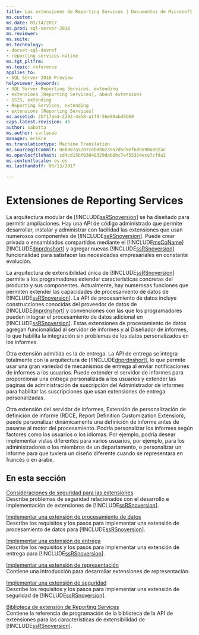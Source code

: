 ```yaml
---
title: Las extensiones de Reporting Services | Documentos de Microsoft
ms.custom: 
ms.date: 03/14/2017
ms.prod: sql-server-2016
ms.reviewer: 
ms.suite: 
ms.technology:
- docset-sql-devref
- reporting-services-native
ms.tgt_pltfrm: 
ms.topic: reference
applies_to:
- SQL Server 2016 Preview
helpviewer_keywords:
- SQL Server Reporting Services, extending
- extensions [Reporting Services], about extensions
- SSIS, extending
- Reporting Services, extending
- extensions [Reporting Services]
ms.assetid: 2bf17ae4-2292-4a58-a1f0-56e99abd9b69
caps.latest.revision: 45
author: sabotta
ms.author: carlasab
manager: erikre
ms.translationtype: Machine Translation
ms.sourcegitcommit: 0eb007a5207ceb0b023952d5d9ef6d95986092ac
ms.openlocfilehash: cd4cd15bf03648329dab8bc7ef55314ece7cf9a2
ms.contentlocale: es-es
ms.lasthandoff: 06/13/2017

---
```

# <a name="reporting-services-extensions"></a>Extensiones de Reporting Services
  La arquitectura modular de [!INCLUDE[ssRSnoversion](../../includes/ssrsnoversion-md.md)] se ha diseñado para permitir ampliaciones. Hay una API de código administrado que permite desarrollar, instalar y administrar con facilidad las extensiones que usan numerosos componentes de [!INCLUDE[ssRSnoversion](../../includes/ssrsnoversion-md.md)]. Puede crear privada o ensamblados compartidos mediante el [!INCLUDE[msCoName](../../includes/msconame-md.md)] [!INCLUDE[dnprdnshort](../../includes/dnprdnshort-md.md)] y agregar nuevas [!INCLUDE[ssRSnoversion](../../includes/ssrsnoversion-md.md)] funcionalidad para satisfacer las necesidades empresariales en constante evolución.  
  
 La arquitectura de extensibilidad única de [!INCLUDE[ssRSnoversion](../../includes/ssrsnoversion-md.md)] permite a los programadores extender características concretas del producto y sus componentes. Actualmente, hay numerosas funciones que permiten extender las capacidades de procesamiento de datos de [!INCLUDE[ssRSnoversion](../../includes/ssrsnoversion-md.md)]. La API de procesamiento de datos incluye construcciones conocidas del proveedor de datos de [!INCLUDE[dnprdnshort](../../includes/dnprdnshort-md.md)] y convenciones con las que los programadores pueden integrar el procesamiento de datos adicional en [!INCLUDE[ssRSnoversion](../../includes/ssrsnoversion-md.md)]. Estas extensiones de procesamiento de datos agregan funcionalidad al servidor de informes y al Diseñador de informes, lo que habilita la integración sin problemas de los datos personalizados en los informes.  
  
 Otra extensión admitida es la de entrega. La API de entrega se integra totalmente con la arquitectura de [!INCLUDE[dnprdnshort](../../includes/dnprdnshort-md.md)], lo que permite usar una gran variedad de mecanismos de entrega al enviar notificaciones de informes a los usuarios. Puede extender el servidor de informes para proporcionar una entrega personalizada a los usuarios y extender las páginas de administración de suscripción del Administrador de informes para habilitar las suscripciones que usan extensiones de entrega personalizadas.  
  
 Otra extensión del servidor de informes, Extensión de personalización de definición de informe (RDCE, Report Definition Customization Extension), puede personalizar dinámicamente una definición de informe antes de pasarse al motor del procesamiento. Podría personalizar los informes según factores como los usuarios o los idiomas. Por ejemplo, podría desear implementar vistas diferentes para varios usuarios, por ejemplo, para los administradores o los miembros de un departamento, o personalizar un informe para que tuviera un diseño diferente cuando se representara en francés o en árabe.  
  
## <a name="in-this-section"></a>En esta sección  
 [Consideraciones de seguridad para las extensiones](../../reporting-services/extensions/security-considerations-for-extensions.md)  
 Describe problemas de seguridad relacionados con el desarrollo e implementación de extensiones de [!INCLUDE[ssRSnoversion](../../includes/ssrsnoversion-md.md)].  
  
 [Implementar una extensión de procesamiento de datos](../../reporting-services/extensions/data-processing/implementing-a-data-processing-extension.md)  
 Describe los requisitos y los pasos para implementar una extensión de procesamiento de datos para [!INCLUDE[ssRSnoversion](../../includes/ssrsnoversion-md.md)].  
  
 [Implementar una extensión de entrega](../../reporting-services/extensions/delivery-extension/implementing-a-delivery-extension.md)  
 Describe los requisitos y los pasos para implementar una extensión de entrega para [!INCLUDE[ssRSnoversion](../../includes/ssrsnoversion-md.md)].  
  
 [Implementar una extensión de representación](../../reporting-services/extensions/rendering-extension/implementing-a-rendering-extension.md)  
 Contiene una introducción para desarrollar extensiones de representación.  
  
 [Implementar una extensión de seguridad](../../reporting-services/extensions/security-extension/implementing-a-security-extension.md)  
 Describe los requisitos y los pasos para implementar una extensión de seguridad de [!INCLUDE[ssRSnoversion](../../includes/ssrsnoversion-md.md)].  
  
 [Biblioteca de extensión de Reporting Services](../../reporting-services/extensions/reporting-services-extension-library.md)  
 Contiene la referencia de programación de la biblioteca de la API de extensiones para las características de extensibilidad de [!INCLUDE[ssRSnoversion](../../includes/ssrsnoversion-md.md)].  
  
  
